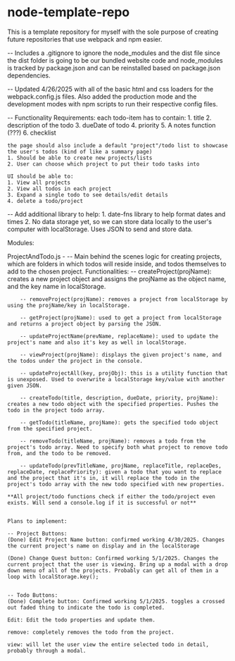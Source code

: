 # node-template-repo
This is a template repository for myself with the sole purpose of creating future repositories that use webpack and npm easier.

-- Includes a .gitignore to ignore the node_modules and the dist file since the dist folder is going to be our bundled website code and node_modules is tracked by package.json and can be reinstalled based on package.json dependencies.

-- Updated 4/26/2025 with all of the basic html and css loaders for the webpack.config.js files. Also added the production mode and the development modes with npm scripts to run their respective config files.

-- Functionality Requirements: 
    each todo-item has to contain: 
    1. title
    2. description of the todo
    3. dueDate of todo
    4. priority
    5. A notes function (???)
    6. checklist

    the page should also include a default "project"/todo list to showcase the user's todos (kind of like a summary page)
    1. Should be able to create new projects/lists
    2. User can choose which project to put their todo tasks into

    UI should be able to:
    1. View all projects
    2. View all todos in each project
    3. Expand a single todo to see details/edit details
    4. delete a todo/project

-- Add additional library to help:
    1. date-fns library to help format dates and times
    2. No data storage yet, so we can store data locally to the user's computer with localStorage. Uses JSON to send and store data.

Modules:

ProjectAndTodo.js - 
    -- Main behind the scenes logic for creating projects, which are folders in which todos will reside inside, and todos themselves 
    to add to the chosen project. 
    Functionalities: 
        -- createProject(projName): creates a new project object and assigns the projName as the object name, and the key name in localStorage.
        
        -- removeProject(projName): removes a project from localStorage by using the projName/key in localStorage.

        -- getProject(projName): used to get a project from localStorage and returns a project object by parsing the JSON.

        -- updateProjectName(prevName, replaceName): used to update the project's name and also it's key as well in localStorage.

        -- viewProject(projName): displays the given project's name, and the todos under the project in the console.

        -- updateProjectAll(key, projObj): this is a utility function that is unexposed. Used to overwrite a localStorage key/value with another given JSON.

        -- createTodo(title, description, dueDate, priority, projName): creates a new todo object with the specified properties. Pushes the todo in the project todo array.

        -- getTodo(titleName, projName): gets the specified todo object from the specified project.

        -- removeTodo(titleName, projName): removes a todo from the project's todo array. Need to specify both what project to remove todo from, and the todo to be removed.

        -- updateTodo(prevTitleName, projName, replaceTitle, replaceDes, replaceDate, replacePriority): given a todo that you want to replace and the project that it's in, it will replace the todo in the project's todo array with the new todo specified with new properties.

    **All project/todo functions check if either the todo/project even exists. Will send a console.log if it is successful or not**


    Plans to implement:
    
    -- Project Buttons: 
    (Done) Edit Project Name button: confirmed working 4/30/2025. Changes the current project's name on display and in the localStorage

    (Done) Change Quest button: Confirmed working 5/1/2025. Changes the current project that the user is viewing. Bring up a modal with a drop down menu of all of the projects. Probably can get all of them in a loop with localStorage.key();


    -- Todo Buttons: 
    (Done) Complete button: Confirmed working 5/1/2025. toggles a crossed out faded thing to indicate the todo is completed.

    Edit: Edit the todo properties and update them.

    remove: completely removes the todo from the project.

    view: will let the user view the entire selected todo in detail, probably through a modal.


